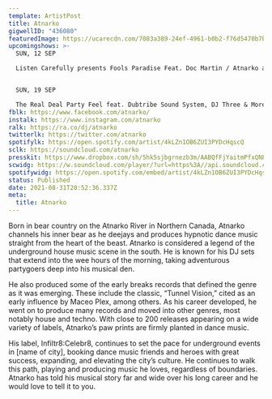 ```yaml
---
template: ArtistPost
title: Atnarko
gigwellID: "436080"
featuredImage: https://ucarecdn.com/7083a389-24ef-4961-b0b2-f76d5470b7bd/
upcomingshows: >-
  SUN, 12 SEP

  Listen Carefully presents Fools Paradise Feat. Doc Martin / Atnarko at Edge


  SUN, 19 SEP

  The Real Deal Party Feel feat. Dubtribe Sound System, DJ Three & More (16-Hour Marathon)
fblk: https://www.facebook.com/atnarko/
instalk: https://www.instagram.com/atnarko
ralk: https://ra.co/dj/atnarko
twitterlk: https://twitter.com/atnarko
spotifylk: https://open.spotify.com/artist/4kLZn1OB6ZUI3PYDcHqscQ
sclk: https://soundcloud.com/atnarko
presskit: https://www.dropbox.com/sh/5hk5sjbgrnezb3m/AABQfFjYaitmPfxQNEIls_Yja?dl=0
scwidg: https://w.soundcloud.com/player/?url=https%3A//api.soundcloud.com/tracks/986186149&color=%23ff5500&auto_play=false&hide_related=false&show_comments=true&show_user=true&show_reposts=false&show_teaser=true&visual=true
spotifywidg: https://open.spotify.com/embed/artist/4kLZn1OB6ZUI3PYDcHqscQ
status: Published
date: 2021-08-31T20:52:36.337Z
meta:
  title: Atnarko
---
```

Born in bear country on the Atnarko River in Northern Canada, Atnarko channels his
inner bear as he deejays and produces hypnotic dance music straight from the heart of
the beast. Atnarko is considered a legend of the underground house music scene in the
south. He is known for his DJ sets that extend into the wee hours of the morning, taking
adventurous partygoers deep into his musical den.


He also produced some of the early breaks records that defined the genre as it was
emerging. These include the classic, “Tunnel Vision,” cited as an early influence by
Maceo Plex, among others. As his career developed, he went on to produce many
records and moved into other genres, most notably house and techno. With close to
200 releases appearing on a wide variety of labels, Atnarko’s paw prints are firmly
planted in dance music.


His label, Infiltr8:Celebr8, continues to set the pace for underground events in \[name of
city], booking dance music friends and heroes with great success, expanding, and
elevating the city’s culture. He continues to walk this path, playing and producing music
he loves, regardless of boundaries. Atnarko has told his musical story far and wide over
his long career and he would love to tell it to you.